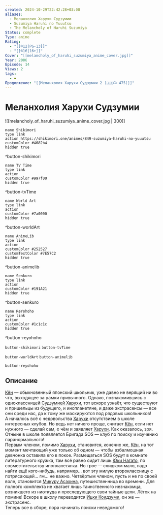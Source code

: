 ```yaml
---
created: 2024-10-29T22:42:28+03:00
aliases:
  - Меланхолия Харухи Судзумии
  - Suzumiya Haruhi no Yuuutsu
  - The Melancholy of Haruhi Suzumiya
Status: complete
Type: anime
Rating:
  - "[[®️12|PG-13]]"
  - "[[®️16|16+]]"
Cover: "[[melancholy_of_haruhi_suzumiya_anime_cover.jpg]]"
Year: 2006
Episode: 14
Views: 2
tags:
  - ❤
Продолжение: "[[Меланхолия Харухи Судзумии 2 (🇯🇵📺 475)]]"
---
```


# Меланхолия Харухи Судзумии

![[melancholy_of_haruhi_suzumiya_anime_cover.jpg | 300]]

```button
name Shikimori
type link
action https://shikimori.one/animes/849-suzumiya-haruhi-no-yuuutsu
customColor #4682b4
hidden true
```
^button-shikimori

```button
name TV Time
type link
action 
customColor #997f00
hidden true
```
^button-tvTime

```button
name World Art
type link
action 
customColor #7a0000
hidden true
```
^button-worldArt

```button
name AnimeLib
type link
action 
customColor #252527
customTextColor #7E57C2
hidden true
```
^button-animelib

```button
name Senkuro
type link
action 
customColor #191A21
hidden true
```
^button-senkuro

```button
name ReYohoho
type link
action 
customColor #1c1c1c
hidden true
```
^button-reyohoho



`button-shikimori` `button-tvTime`

`button-worldArt` `button-animelib`

`button-reyohoho`

## Описание

[Кён](https://shikimori.one/characters/252-kyon) — обыкновенный японский школьник, уже давно не верящий ни во что, выходящее за рамки привычного. Однако, познакомившись с одноклассницей [Судзумией Харухи](https://shikimori.one/characters/251-haruhi-suzumiya), тот вскоре узнаёт, что существуют и пришельцы из будущего, и инопланетяне, и даже экстрасенсы — все они среди нас, да к тому же маскируются под рядовых школьников!  
А началось всё с недовольства [Харухи](https://shikimori.one/characters/251-haruhi-suzumiya) отсутствием в школе интересных клубов. Но ведь нет ничего проще, считает [Кён](https://shikimori.one/characters/252-kyon), если нет нужного — сделай сам, о чём и заявляет [Харухи](https://shikimori.one/characters/251-haruhi-suzumiya). Как оказалось, зря. Отныне в школе появляется Бригада SOS — клуб по поиску и изучению паранормального!  
Первым членом, помимо [Харухи](https://shikimori.one/characters/251-haruhi-suzumiya), становится, конечно же, [Кён](https://shikimori.one/characters/252-kyon), на тот момент мечтающий уже только об одном — чтобы взбалмошная девчонка оставила его в покое. Размещаться SOS будут в комнате литературного кружка, там всё равно сидит лишь [Юки Нагато](https://shikimori.one/characters/249-yuki-nagato), по совместительству инопланетянка. Но трое — слишком мало, надо найти ещё кого-нибудь, например... вот эту милую второклассницу с потрясающей... гм... не важно. Четвёртым членом, пусть и не по своей воле, становится [Микуру Асахина](https://shikimori.one/characters/253-mikuru-asahina), путешественница во времени. Для полного комплекта не хватает лишь таинственного незнакомца, возникшего из ниоткуда и преследующего свои тайные цели. Лёгок на помине! Вскоре в школу переводится [Ицки Коидзуми](https://shikimori.one/characters/254-itsuki-koizumi), он же — экстрасенс.  
Теперь все в сборе, пора начинать поиски неведомого!
